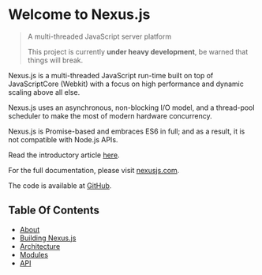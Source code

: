 # Welcome to Nexus.js
> A multi-threaded JavaScript server platform
>
> This project is currently **under heavy development**, be warned that things will break. 

Nexus.js is a multi-threaded JavaScript run-time built on top of JavaScriptCore (Webkit) with a focus on high performance and dynamic scaling above all else.

Nexus.js uses an asynchronous, non-blocking I/O model, and a thread-pool scheduler to make the most of modern hardware concurrency.

Nexus.js is Promise-based and embraces ES6 in full; and as a result, it is not compatible with Node.js APIs.

Read the introductory article [here](https://dev.to/voodooattack/introducing-nexusjs-a-multi-threaded-javascript-run-time-3g6).

For the full documentation, please visit [nexusjs.com](http://nexusjs.com).

The code is available at [GitHub](https://github.com/voodooattack/nexusjs).

## Table Of Contents
- [About](about.md)
- [Building Nexus.js](building.md)
- [Architecture](architecture.md)
- [Modules](modules.md)
- [API](api.md)
